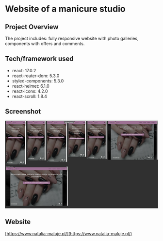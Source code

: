 # Website of a manicure studio

## Project Overview

The project includes: fully responsive website with photo galleries, components with offers and comments.

## Tech/framework used

* react: 17.0.2
* react-router-dom: 5.3.0
* styled-components: 5.3.0
* react-helmet: 6.1.0
* react-icons: 4.2.0
* react-scroll: 1.8.4

## Screenshot

![github_fotogold_hero](src/images/github_nataliamaluje_hero.jpg)

## Website

[https://www.natalia-maluje.pl/](https://www.natalia-maluje.pl/)
